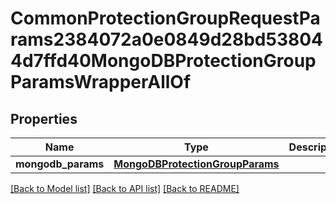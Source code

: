 # CommonProtectionGroupRequestParams2384072a0e0849d28bd538044d7ffd40MongoDBProtectionGroupParamsWrapperAllOf


## Properties
Name | Type | Description | Notes
------------ | ------------- | ------------- | -------------
**mongodb_params** | [**MongoDBProtectionGroupParams**](MongoDBProtectionGroupParams.md) |  | [optional] 

[[Back to Model list]](../README.md#documentation-for-models) [[Back to API list]](../README.md#documentation-for-api-endpoints) [[Back to README]](../README.md)


